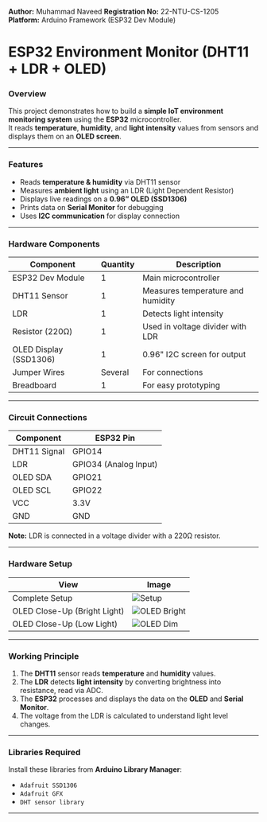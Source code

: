 **Author:** Muhammad Naveed 
**Registration No:** 22-NTU-CS-1205  
**Platform:** Arduino Framework (ESP32 Dev Module)

# ESP32 Environment Monitor (DHT11 + LDR + OLED)

### Overview
This project demonstrates how to build a **simple IoT environment monitoring system** using the **ESP32** microcontroller.  
It reads **temperature**, **humidity**, and **light intensity** values from sensors and displays them on an **OLED screen**.

---

### Features
- Reads **temperature & humidity** via DHT11 sensor  
- Measures **ambient light** using an LDR (Light Dependent Resistor)  
- Displays live readings on a **0.96” OLED (SSD1306)**  
- Prints data on **Serial Monitor** for debugging  
- Uses **I2C communication** for display connection  

---

### Hardware Components
| Component | Quantity | Description |
|------------|-----------|-------------|
| ESP32 Dev Module | 1 | Main microcontroller |
| DHT11 Sensor | 1 | Measures temperature and humidity |
| LDR | 1 | Detects light intensity |
| Resistor (220Ω) | 1 | Used in voltage divider with LDR |
| OLED Display (SSD1306) | 1 | 0.96" I2C screen for output |
| Jumper Wires | Several | For connections |
| Breadboard | 1 | For easy prototyping |

---

### Circuit Connections

| Component | ESP32 Pin |
|------------|------------|
| DHT11 Signal | GPIO14 |
| LDR | GPIO34 (Analog Input) |
| OLED SDA | GPIO21 |
| OLED SCL | GPIO22 |
| VCC | 3.3V |
| GND | GND |

**Note:** LDR is connected in a voltage divider with a 220Ω resistor.

---

### Hardware Setup

| View | Image |
|------|--------|
| Complete Setup | ![Setup](/screenshots/IMG_2061.JPG) |
| OLED Close-Up (Bright Light) | ![OLED Bright](/screenshots/IMG_2065.JPG) |
| OLED Close-Up (Low Light) | ![OLED Dim](/screenshots/IMG_2066.JPG) |

---

### Working Principle
1. The **DHT11** sensor reads **temperature** and **humidity** values.
2. The **LDR** detects **light intensity** by converting brightness into resistance, read via ADC.
3. The **ESP32** processes and displays the data on the **OLED** and **Serial Monitor**.
4. The voltage from the LDR is calculated to understand light level changes.

---

### Libraries Required
Install these libraries from **Arduino Library Manager**:
- `Adafruit SSD1306`
- `Adafruit GFX`
- `DHT sensor library`

---


